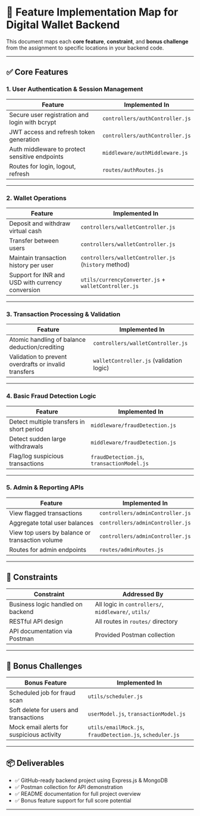 # 📌 Feature Implementation Map for Digital Wallet Backend

This document maps each **core feature**, **constraint**, and **bonus challenge** from the assignment to specific locations in your backend code.

---

## ✅ Core Features

### 1. User Authentication & Session Management

| Feature                                                         | Implemented In                          |
|----------------------------------------------------------------|------------------------------------------|
| Secure user registration and login with bcrypt                 | `controllers/authController.js`          |
| JWT access and refresh token generation                        | `controllers/authController.js`          |
| Auth middleware to protect sensitive endpoints                 | `middleware/authMiddleware.js`           |
| Routes for login, logout, refresh                              | `routes/authRoutes.js`                   |

---

### 2. Wallet Operations

| Feature                                                         | Implemented In                          |
|----------------------------------------------------------------|------------------------------------------|
| Deposit and withdraw virtual cash                              | `controllers/walletController.js`        |
| Transfer between users                                         | `controllers/walletController.js`        |
| Maintain transaction history per user                          | `controllers/walletController.js` (`history` method) |
| Support for INR and USD with currency conversion               | `utils/currencyConverter.js` + `walletController.js` |

---

### 3. Transaction Processing & Validation

| Feature                                                         | Implemented In                          |
|----------------------------------------------------------------|------------------------------------------|
| Atomic handling of balance deduction/crediting                 | `controllers/walletController.js`        |
| Validation to prevent overdrafts or invalid transfers          | `walletController.js` (validation logic) |

---

### 4. Basic Fraud Detection Logic

| Feature                                                         | Implemented In                          |
|----------------------------------------------------------------|------------------------------------------|
| Detect multiple transfers in short period                      | `middleware/fraudDetection.js`           |
| Detect sudden large withdrawals                                | `middleware/fraudDetection.js`           |
| Flag/log suspicious transactions                               | `fraudDetection.js`, `transactionModel.js` |

---

### 5. Admin & Reporting APIs

| Feature                                                         | Implemented In                          |
|----------------------------------------------------------------|------------------------------------------|
| View flagged transactions                                      | `controllers/adminController.js`         |
| Aggregate total user balances                                  | `controllers/adminController.js`         |
| View top users by balance or transaction volume                | `controllers/adminController.js`         |
| Routes for admin endpoints                                     | `routes/adminRoutes.js`                  |

---

## 🎯 Constraints

| Constraint                                                     | Addressed By                             |
|----------------------------------------------------------------|------------------------------------------|
| Business logic handled on backend                              | All logic in `controllers/`, `middleware/`, `utils/` |
| RESTful API design                                             | All routes in `routes/` directory        |
| API documentation via Postman                                  | Provided Postman collection              |

---

## 🌟 Bonus Challenges

| Bonus Feature                                                  | Implemented In                          |
|----------------------------------------------------------------|------------------------------------------|
| Scheduled job for fraud scan                                   | `utils/scheduler.js`                     |
| Soft delete for users and transactions                         | `userModel.js`, `transactionModel.js`    |
| Mock email alerts for suspicious activity                      | `utils/emailMock.js`, `fraudDetection.js`, `scheduler.js` |

---

## 📦 Deliverables

- ✅ GitHub-ready backend project using Express.js & MongoDB
- ✅ Postman collection for API demonstration
- ✅ README documentation for full project overview
- ✅ Bonus feature support for full score potential

---



